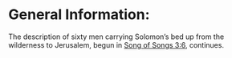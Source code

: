 # General Information:

The description of sixty men carrying Solomon’s bed up from the wilderness to Jerusalem, begun in [Song of Songs 3:6](./06.md), continues.